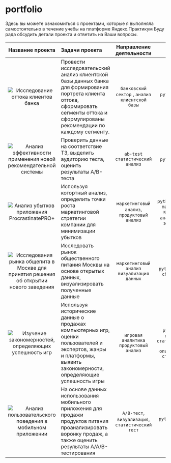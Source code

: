  # portfolio
Здесь вы можете ознакомиться с проектами, которые я выполняла самостоятельно в течение учебы на платформе Яндекс.Практикум
Буду рада обсудить детали проекта и ответить на Ваши вопросы.

| Название проекта  | Задачи проекта  | Направление деятельности | Стек |
| :---: | :--- | :---: | :---: | 
| ![Исследование оттока клиентов банка](https://github.com/kerry-cherry/portfolio/tree/master/YP.%20Customer_outflow_research) | Провести исследовательский анализ клиентской базы данных банка для формирования портрета клиента оттока, сформировать сегменты оттока и сформулированы рекомендации по каждому сегменту. | `банковский сектор` , `анализ клиентской базы` | `python` `ploty` `scipy` |
| ![Анализ эффективности применения новой рекомендательной системы](https://github.com/kerry-cherry/portfolio/tree/master/YP.%20AB-test) | Проверить данные на соответствие ТЗ, выделить аудиторию теста, оценить результаты A/B-теста | `ab-test` `статистический анализ` | `python` `scipy`|
| ![Анализ убытков приложения ProcrastinatePRO+ ](https://github.com/kerry-cherry/portfolio/tree/master/YP.%20Business-metrics%20analyse) | Используя когортный анализ, определить точки роста маркетинговой стретегии компании для минимизации убытков| `маркетинговый анализ`, `продуктовый анализ` | `python` `seaborn` `matplotlib` `когортный анализ` `unit-экономика` |
| ![Исследования рынка общепита в Москве для принятия решения об открытии нового заведения](https://github.com/kerry-cherry/portfolio/tree/master/YP.%20Choropleth) | Исследовать рынок общественного питания Москвы на основе открытых данных, визуализировать полученные данные | `маркетинговый анализ` `визуализация данных`| `python` `plotly` `choropleth` |
|![Изучение закономерностей, определяющих успешность игр](https://github.com/kerry-cherry/portfolio/tree/master/YP.%20Gaming_platform_research)| Используя исторические данные о продажах компьютерных игр, оценки пользователей и экспертов, жанры и платформы, выявить закономерности, определяющие успешность игры |`игровая аналитика` `продуктовый анализ`|`python` `EDA` `проверка  статистических гипотез` `описательная статистика`|
| ![Анализ пользовательского поведения в мобильном приложении](https://github.com/kerry-cherry/portfolio/tree/master/YP.%20AAB-test) |На основе данных использования мобильного приложения для продажи продуктов питания проанализировать воронку продаж, а также оценить результаты A/A/B-тестирования |`A/B-тест`, `визуализация`, `статистический тест`|`python` `plotly` `ab-test`|
